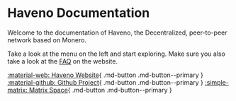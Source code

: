 # Haveno Documentation

Welcome to the documentation of Haveno, the Decentralized, peer-to-peer network based on Monero.

Take a look at the menu on the left and start exploring. Make sure you also take a look at the [FAQ](https://haveno.exchange/faq/) on the website.

[:material-web: Haveno Website](https://haveno.exchange){ .md-button .md-button--primary }
[:material-github: Github Project](https://github.com/haveno-dex/){ .md-button .md-button--primary }
[:simple-matrix: Matrix Space](https://matrix.to/#/#haveno:monero.social){ .md-button .md-button--primary }